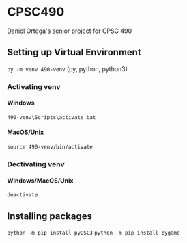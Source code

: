 # CPSC490

Daniel Ortega's senior project for CPSC 490

## Setting up Virtual Environment

`py -m venv 490-venv`
(py, python, python3)

### Activating venv

#### Windows

`490-venv\Scripts\activate.bat`

#### MacOS/Unix

`source 490-venv/bin/activate`

### Dectivating venv

#### Windows/MacOS/Unix

`deactivate`

## Installing packages

`python -m pip install pyOSC3`
`python -m pip install pygame`

